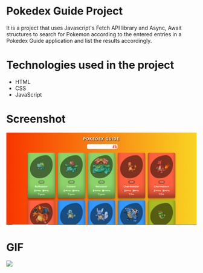 # Pokedex Guide Project
It is a project that uses Javascript's Fetch API library and Async, Await structures to search for Pokemon according to the entered entries in a Pokedex Guide application and list the results accordingly.

# Technologies used in the project
- HTML
- CSS
- JavaScript

# Screenshot
![](images/pokedexss.PNG)


# GIF
![](images/pokedex.gif)
